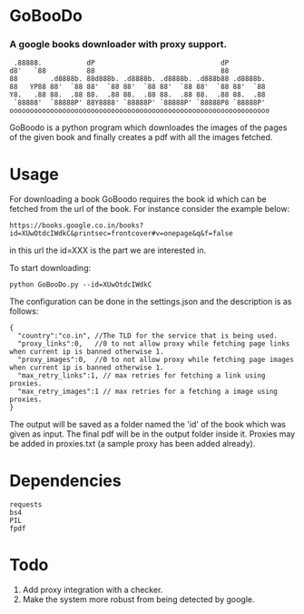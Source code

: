 # GoBooDo
### A google books downloader with proxy support.


     .88888.           dP                               dP
    d8'   `88          88                               88
    88        .d8888b. 88d888b. .d8888b. .d8888b. .d888b88 .d8888b.
    88   YP88 88'  `88 88'  `88 88'  `88 88'  `88 88'  `88 88'  `88
    Y8.   .88 88.  .88 88.  .88 88.  .88 88.  .88 88.  .88 88.  .88
     `88888'  `88888P' 88Y8888' `88888P' `88888P' `88888P8 `88888P'
    oooooooooooooooooooooooooooooooooooooooooooooooooooooooooooooooo


GoBoodo is a python program which downloades the images of the pages of the given book and finally creates a pdf with all the images fetched.

# Usage
For downloading a book GoBoodo requires the book id which can be fetched from the url of the book. For instance consider the example below:
~~~
https://books.google.co.in/books?id=XUwOtdcIWdkC&printsec=frontcover#v=onepage&q&f=false
~~~
in this url the id=XXX is the part we are interested in.

To start downloading:
~~~
python GoBooDo.py --id=XUwOtdcIWdkC
~~~

The configuration can be done in the settings.json and the description is as follows:
~~~
{
  "country":"co.in", //The TLD for the service that is being used.
  "proxy_links":0,   //0 to not allow proxy while fetching page links when current ip is banned otherwise 1.
  "proxy_images":0,  //0 to not allow proxy while fetching page images when current ip is banned otherwise 1.
  "max_retry_links":1, // max retries for fetching a link using proxies.
  "max_retry_images":1 // max retries for a fetching a image using proxies.
}
~~~

The output will be saved as a folder named the 'id' of the book which was given as input. The final pdf will be in the output folder inside it.
Proxies may be added in proxies.txt (a sample proxy has been added already).

# Dependencies
~~~
requests
bs4
PIL
fpdf
~~~

# Todo
1. Add proxy integration with a checker.
2. Make the system more robust from being detected by google.
